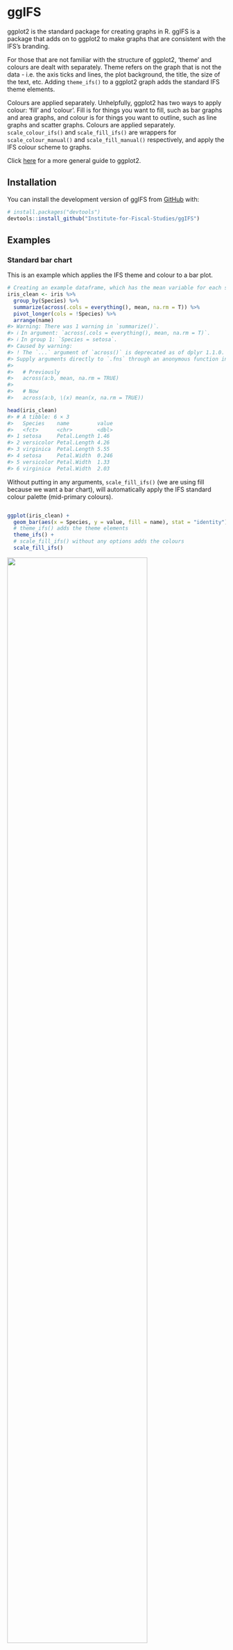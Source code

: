 
<!-- README.md is generated from README.Rmd. Please edit that file -->

# ggIFS

<!-- badges: start -->
<!-- badges: end -->

ggplot2 is the standard package for creating graphs in R. ggIFS is a
package that adds on to ggplot2 to make graphs that are consistent with
the IFS’s branding.

For those that are not familiar with the structure of ggplot2, ‘theme’
and colours are dealt with separately. Theme refers on the graph that is
not the data - i.e. the axis ticks and lines, the plot background, the
title, the size of the text, etc. Adding `theme_ifs()` to a ggplot2
graph adds the standard IFS theme elements.

Colours are applied separately. Unhelpfully, ggplot2 has two ways to
apply colour: ‘fill’ and ‘colour’. Fill is for things you want to fill,
such as bar graphs and area graphs, and colour is for things you want to
outline, such as line graphs and scatter graphs. Colours are applied
separately. `scale_colour_ifs()` and `scale_fill_ifs()` are wrappers for
`scale_colour_manual()` and `scale_fill_manual()` respectively, and
apply the IFS colour scheme to graphs.

Click [here](https://ggplot2-book.org/) for a more general guide to
ggplot2.

## Installation

You can install the development version of ggIFS from
[GitHub](https://github.com/) with:

``` r
# install.packages("devtools")
devtools::install_github("Institute-for-Fiscal-Studies/ggIFS")
```

## Examples

### Standard bar chart

This is an example which applies the IFS theme and colour to a bar plot.

``` r
# Creating an example dataframe, which has the mean variable for each species. Iris is a built-in dataset used for examples. 
iris_clean <- iris %>%
  group_by(Species) %>%
  summarize(across(.cols = everything(), mean, na.rm = T)) %>% 
  pivot_longer(cols = !Species) %>%
  arrange(name)
#> Warning: There was 1 warning in `summarize()`.
#> ℹ In argument: `across(.cols = everything(), mean, na.rm = T)`.
#> ℹ In group 1: `Species = setosa`.
#> Caused by warning:
#> ! The `...` argument of `across()` is deprecated as of dplyr 1.1.0.
#> Supply arguments directly to `.fns` through an anonymous function instead.
#> 
#>   # Previously
#>   across(a:b, mean, na.rm = TRUE)
#> 
#>   # Now
#>   across(a:b, \(x) mean(x, na.rm = TRUE))

head(iris_clean)
#> # A tibble: 6 × 3
#>   Species    name         value
#>   <fct>      <chr>        <dbl>
#> 1 setosa     Petal.Length 1.46 
#> 2 versicolor Petal.Length 4.26 
#> 3 virginica  Petal.Length 5.55 
#> 4 setosa     Petal.Width  0.246
#> 5 versicolor Petal.Width  1.33 
#> 6 virginica  Petal.Width  2.03
```

Without putting in any arguments, `scale_fill_ifs()` (we are using fill
because we want a bar chart), will automatically apply the IFS standard
colour palette (mid-primary colours).

``` r

ggplot(iris_clean) +
  geom_bar(aes(x = Species, y = value, fill = name), stat = "identity") +
  # theme_ifs() adds the theme elements
  theme_ifs() +
  # scale_fill_ifs() without any options adds the colours
  scale_fill_ifs()
```

<img src="man/figures/README-example2-1.png" width="80%" height="80%" />

### Standard line graph

Creating a line graph is pretty similar to creating a bar chart, except
you have to use the colour aesthetic and `scale_colour_ifs()` .

``` r
#create another dummy dataset
iris_clean2 <- iris %>%
  mutate(row_number = row_number()) %>%
  pivot_longer(cols = Sepal.Length:Petal.Width)

ggplot(iris_clean2) +
  # Note - row thickness is not dealt with by theme, so has to be set manually
  geom_line(aes(x = row_number, y = value, colour = name), size = 0.75) +
  theme_ifs() +
  scale_colour_ifs() 
#> Warning: Using `size` aesthetic for lines was deprecated in ggplot2 3.4.0.
#> ℹ Please use `linewidth` instead.
#> This warning is displayed once every 8 hours.
#> Call `lifecycle::last_lifecycle_warnings()` to see where this warning was
#> generated.
```

<img src="man/figures/README-unnamed-chunk-2-1.png" width="80%" height="80%" />

### Choosing a specific palette

We can choose a custom palette, e.g. greens. Palettes can be greens,
greys, yellows, reds, blues, purples.

``` r
ggplot(iris_clean2) +
  geom_bar(aes(x = Species, y = value, fill = name), stat = "identity") +
  theme_ifs() +
  scale_fill_ifs(palette = "greens")
```

<img src="man/figures/README-example3-1.png" width="80%" height="80%" />

### User-specified palette

We can choose custom colour values, using the ‘values’ argument. The
potential values are dark_X_2, dark_X_1, mid_X, light_X_1, light_X_2,
light_X_3, substituting X for green, grey, yellow, red, blue or purple
(following the IFS naming convention).

``` r
ggplot(iris_clean2) +
  geom_bar(aes(x = Species, y = value, fill = name), stat = "identity") +
  theme_ifs() +
  scale_fill_ifs(values = c("Petal.Length" = "dark_green_2", "Petal.Width" = "dark_purple_1", "Sepal.Length" = "mid_yellow", "Sepal.Width" = "light_grey_3"))
```

<img src="man/figures/README-example4-1.png" width="80%" height="80%" />

### Bar Chart - Single Colours

The `scale_fill_ifs` and `scale_colour_ifs` commands are designed to map
to the `fill` or `colour` aesthetics. This makes it awkward if you want
a graph with a single colour, as there will be nothing to put in the
`fill/colour` aesthetic.

There are two options to get around this. The first is just to set
`fill or colour = ""` in the `aes()` call, and then manually suppress
the legend ggplot will try to create.

``` r
ggplot(iris_clean2) +
  geom_bar(aes(x = Species, y = value, fill = ""), stat = "identity") +
  theme_ifs() +
  theme(legend.position = "none") +
  scale_fill_ifs()
```

<img src="man/figures/README-unnamed-chunk-3-1.png" width="80%" height="80%" />

Alternatively, you can forget about using `scale_fill_ifs()` and just
manually specify the colour. The hex value for the standard IFS is
\#309E75. Because we are manually specifying the colour and not linking
it to a variable, ggplot needs you to put it outside of the `aes()`
call.

``` r
# This will create the same code as above. 
ggplot(iris_clean2) +
  geom_bar(aes(x = Species, y = value), fill = "#307E75", stat = "identity")+
  theme_ifs()
```

### Scatter Plot

You can also add gradients, in which case the palette or user-specified
values are taken as start, end and mid points of the gradient.

``` r
ggplot(iris) +
  geom_point(aes(x = Sepal.Length, y = Sepal.Width, col = Petal.Width)) +
  theme_ifs() +
  scale_colour_ifs(palette = "greens", gradient = TRUE)
```

<img src="man/figures/README-example6-1.png" width="80%" height="80%" />

## Saving

Unlike Excel, R graph elements do not scale with size. Say you
originally save a graph as 50mm x 100mm. Later, you decide to save the
same graph as 100mm x 200mm. Although the graph has quadrupled in size,
the axis labels, axis numbers, legend, etc. will stay the same size.
This means everything will look really small when you increase the size
of the graph, and really compressed when you decrease the size of the
graph.

To deal with this, this package includes the function `ggsave_ifs()`,
which is a wrapper for `ggsave()` that has a default height of 100mm, a
default width of 150mm and saves at 320dpi.

Using the default options would be as so.

``` r
ggsave_ifs(filename = "example1.png", plot = gg_object, path = "C:/this_directory")
```

If you want to manually adjust heights and widths (for example, if you
have a graph with a lot going on), you can use:

``` r
ggsave_ifs(filename = "example1.png", plot = gg_object, path = "C:/this_directory", height = 200, width = 300)
```

See the help file for more options for ggsave_ifs.

